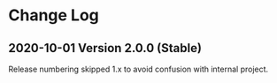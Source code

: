 # Change Log

## 2020-10-01 Version 2.0.0 (Stable)

Release numbering skipped 1.x to avoid confusion with internal project.


